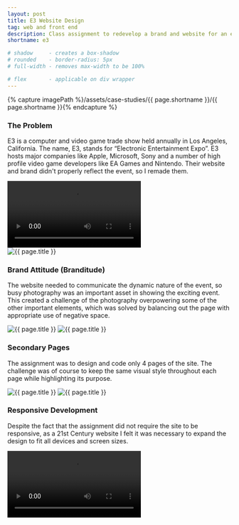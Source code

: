 ```yaml
---
layout: post
title: E3 Website Design
tag: web and front end
description: Class assignment to redevelop a brand and website for an existing event.
shortname: e3

# shadow 	 - creates a box-shadow
# rounded 	 - border-radius: 5px
# full-width - removes max-width to be 100%

# flex       - applicable on div wrapper
---
```

{% capture imagePath %}/assets/case-studies/{{ page.shortname }}/{{ page.shortname }}{% endcapture %}


### The Problem
E3 is a computer and video game trade show held annually in Los Angeles, California. The name, E3, stands for “Electronic Entertainment Expo”. E3 hosts major companies like Apple, Microsoft, Sony and a number of high profile video game developers like EA Games and Nintendo. Their website and brand didn't properly reflect the event, so I remade them.

<video preload="metadata" loop autoplay tabindex="0">
	<source src="{{ imagePath }}_logo.webm" type="video/webm">
	<source src="{{ imagePath }}_logo.mp4" type="video/mp4">
	<p>Your browser does not support the video tag.</p>
</video>

<div>
	<img src="{{ imagePath }}_logo-dev.jpg" alt="{{ page.title }}">
</div>

### Brand Attitude (Branditude)
The website needed to communicate the dynamic nature of the event, so busy photography was an important asset in showing the exciting event. This created a challenge of the photography overpowering some of the other important elements, which was solved by balancing out the page with appropriate use of negative space.

<div>
	<img src="{{ imagePath }}_home.jpg" alt="{{ page.title }}" class="shadow rounded">
	<img src="{{ imagePath }}_options.jpg" alt="{{ page.title }}">
</div>

### Secondary Pages
The assignment was to design and code only 4 pages of the site. The challenge was of course to keep the same visual style throughout each page while highlighting its purpose. 

<div class="flex">
	<img src="{{ imagePath }}_page-1.jpg" alt="{{ page.title }}" class="shadow rounded">
	<img src="{{ imagePath }}_page-2.jpg" alt="{{ page.title }}" class="shadow rounded">
</div>

### Responsive Development
Despite the fact that the assignment did not require the site to be responsive, as a 21st Century website I felt it was necessary to expand the design to fit all devices and screen sizes.

<video crossorigin="anonymous" preload="metadata" loop autoplay tabindex="0" class="full-width">
	<source src="{{ imagePath }}_app.webm" type="video/webm">
	<source src="{{ imagePath }}_app.mp4" type="video/mp4">
	<p>Your browser does not support the video tag.</p>
</video>